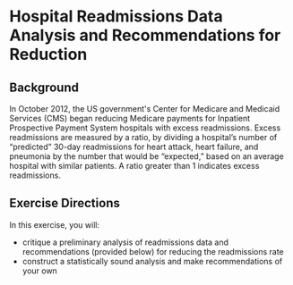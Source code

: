 # Hospital Readmissions Data Analysis and Recommendations for Reduction
## Background
In October 2012, the US government's Center for Medicare and Medicaid Services (CMS) began reducing Medicare payments for Inpatient Prospective Payment System hospitals with excess readmissions. Excess readmissions are measured by a ratio, by dividing a hospital’s number of “predicted” 30-day readmissions for heart attack, heart failure, and pneumonia by the number that would be “expected,” based on an average hospital with similar patients. A ratio greater than 1 indicates excess readmissions.

## Exercise Directions
In this exercise, you will:

* critique a preliminary analysis of readmissions data and recommendations (provided below) for reducing the readmissions rate
* construct a statistically sound analysis and make recommendations of your own
